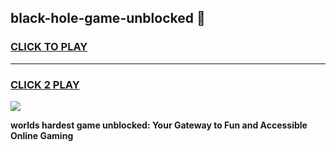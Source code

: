 
## black-hole-game-unblocked 👋
<h3>
<a href="https://premium.freeplayer.one?title=black-hole-game-unblocked&ref=14F">CLICK TO PLAY</a></h3>
<hr>

<h3>
<a href="https://premium.freeplayer.one?title=black-hole-game-unblocked&ref=14F">CLICK 2 PLAY</a>
  
</h3>

<a href="https://premium.freeplayer.one?title=black-hole-game-unblocked&ref=12F/"><img src="https://clearcache.store/games.png"></a>


**worlds hardest game unblocked: Your Gateway to Fun and Accessible Online Gaming**
